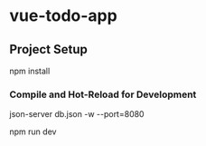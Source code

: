 # vue-todo-app

## Project Setup

npm install

### Compile and Hot-Reload for Development

json-server db.json -w --port=8080

npm run dev